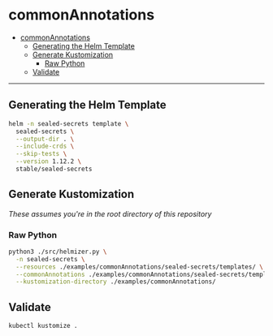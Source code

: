 # commonAnnotations

- [commonAnnotations](#commonannotations)
  - [Generating the Helm Template](#generating-the-helm-template)
  - [Generate Kustomization](#generate-kustomization)
    - [Raw Python](#raw-python)
  - [Validate](#validate)

---

## Generating the Helm Template

```bash
helm -n sealed-secrets template \
  sealed-secrets \
  --output-dir . \
  --include-crds \
  --skip-tests \
  --version 1.12.2 \
  stable/sealed-secrets
```

## Generate Kustomization

_These assumes you're in the root directory of this repository_

### Raw Python

```bash
python3 ./src/helmizer.py \
  -n sealed-secrets \
  --resources ./examples/commonAnnotations/sealed-secrets/templates/ \
  --commonAnnotations ./examples/commonAnnotations/sealed-secrets/templates/ \
  --kustomization-directory ./examples/commonAnnotations/
```

## Validate

```bash
kubectl kustomize .
```
